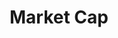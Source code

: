 ---
title: Market Cap
bigNumber: $342
bigNumberSubtext: Billion 
bigNumberSourceText: CoinGecko.com
bigNumberSourceLink: https://www.coingecko.com/
explanationText: The total market capitalization of all cryptocurrencies as of September 2020.
page: faq
---
